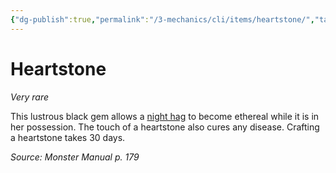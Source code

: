 ```yaml
---
{"dg-publish":true,"permalink":"/3-mechanics/cli/items/heartstone/","tags":["ttrpg-cli/compendium/src/5e/mm","ttrpg-cli/item/rarity/very-rare","ttrpg-cli/item/wondrous/other"]}
---
```


# Heartstone
*Very rare*  



This lustrous black gem allows a [night hag](3-Mechanics/CLI/bestiary/fiend/night-hag.md) to become ethereal while it is in her possession. The touch of a heartstone also cures any disease. Crafting a heartstone takes 30 days.

*Source: Monster Manual p. 179*